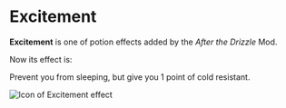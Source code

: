 # Excitement

**Excitement** is one of potion effects added by the *After the Drizzle* Mod.

Now its effect is:

Prevent you from sleeping, but give you 1 point of cold resistant.

![Icon of Excitement effect](../.gitbook/assets/effects/excitement.png)
